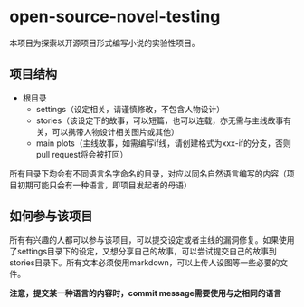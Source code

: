 ﻿# open-source-novel-testing
本项目为探索以开源项目形式编写小说的实验性项目。
## 项目结构

 - 根目录
	 - settings（设定相关，请谨慎修改，不包含人物设计）
	 - stories（该设定下的故事，可以短篇，也可以连载，亦无需与主线故事有关，可以携带人物设计相关图片或其他）
	 - main plots（主线故事，如需编写if线，请创建格式为xxx-if的分支，否则pull request将会被打回）

所有目录下均会有不同语言名字命名的目录，对应以同名自然语言编写的内容（项目初期可能只会有一种语言，即项目发起者的母语）
## 如何参与该项目
所有有兴趣的人都可以参与该项目，可以提交设定或者主线的漏洞修复。如果使用了settings目录下的设定，又想分享自己的故事，可以尝试提交自己的故事到stories目录下。所有文本必须使用markdown，可以上传人设图等一些必要的文件。

**注意，提交某一种语言的内容时，commit message需要使用与之相同的语言**

